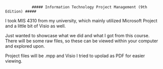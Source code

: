                 ##### Information Technology Project Management (9th Edition) #####
                
I took MIS 4310 from my university, which mainly utilized Microsoft Project and a little bit of Visio as well.

Just wanted to showcase what we did and what I got from this course. There will be some raw files, so these can be viewed within your computer and explored upon. 

Project files will be .mpp and Visio I tried to upolad as PDF for easier viewing.

